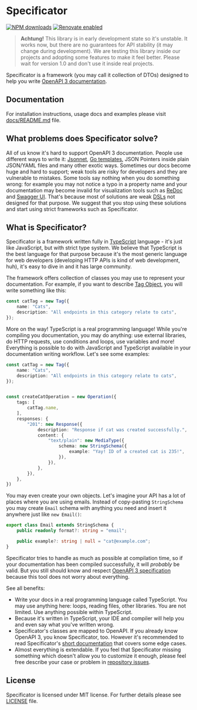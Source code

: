 # Specificator

[![NPM downloads](https://img.shields.io/npm/dm/specificator.svg)](https://www.npmjs.com/package/specificator)
[![Renovate enabled](https://img.shields.io/badge/renovate-enabled-brightgreen.svg?maxAge=604800)](https://renovatebot.com/)

> **Achtung!** This library is in early development state so it's unstable. It works now, but there are no guarantees for API stability (it may change during development). We are testing this library inside our projects and adopting some features to make it feel better. Please wait for version 1.0 and don't use it inside real projects.

Specificator is a framework (you may call it collection of DTOs) designed to help you write [OpenAPI 3 documentation](https://github.com/OAI/OpenAPI-Specification/tree/master/versions).

## Documentation

For installation instructions, usage docs and examples please visit [docs/README.md](docs/README.md) file.

## What problems does Specificator solve?

All of us know it's hard to support OpenAPI 3 documentation. People use different ways to write it: [Jsonnet](https://jsonnet.org/), [Go templates](https://golang.org/pkg/text/template/), JSON Pointers inside plain JSON/YAML files and many other exotic ways. Sometimes our docs become huge and hard to support; weak tools are risky for developers and they are vulnerable to mistakes. Some tools say nothing when you do something wrong: for example you may not notice a typo in a property name and your documentation may become invalid for visualization tools such as [ReDoc](https://github.com/Rebilly/ReDoc) and [Swagger UI](https://github.com/swagger-api/swagger-ui). That's because most of solutions are weak [DSLs](https://en.wikipedia.org/wiki/Domain-specific_language) not designed for that purpose. We suggest that you stop using these solutions and start using strict frameworks such as Specificator.

## What is Specificator?

Specificator is a framework written fully in [TypeScript](https://www.typescriptlang.org/) language - it's just like JavaScript, but with strict type system. We believe that TypeScript is the best language for that purpose because it's the most generic language for web developers (developing HTTP APIs is kind of web development, huh), it's easy to dive in and it has large community.

The framework offers collection of classes you may use to represent your documentation. For example, if you want to describe [Tag Object](https://github.com/OAI/OpenAPI-Specification/blob/master/versions/3.0.2.md#tagObject), you will write something like this:

```typescript
const catTag = new Tag({
    name: "Cats",
    description: "All endpoints in this category relate to cats",
});
```

More on the way! TypeScript is a real programming language! While you're compiling you documentation, you may do anything: use external libraries, do HTTP requests, use conditions and loops, use variables and more! Everything is possible to do with JavaScript and TypeScript available in your documentation writing workflow. Let's see some examples:

```typescript
const catTag = new Tag({
    name: "Cats",
    description: "All endpoints in this category relate to cats",
});


const createCatOperation = new Operation({
    tags: [
        catTag.name,
    ],
    responses: {
        "201": new Response({
            description: "Response if cat was created successfully.",
            content: {
                "text/plain": new MediaType({
                    schema: new StringSchema({
                        example: "Yay! ID of a created cat is 235!",
                    }),
                }),
            },
        }),
    },
})
```

You may even create your own objects. Let's imagine your API has a lot of places where you are using emails. Instead of copy-pasting `StringSchema` you may create `Email` schema with anything you need and insert it anywhere just like `new Email()`:

```typescript
export class Email extends StringSchema {
    public readonly format?: string = "email";

    public example?: string | null = "cat@example.com";
}
```

Specificator tries to handle as much as possible at compilation time, so if your documentation has been compiled successfully, it will *probably* be valid. But you still should know and respect [OpenAPI 3 specification](https://github.com/OAI/OpenAPI-Specification/tree/master/versions) because this tool does not worry about everything.

See all benefits:

* Write your docs in a real programming language called TypeScript. You may use anything here: loops, reading files, other libraries. You are not limited. Use anything possible within TypeScript.
* Because it's written in TypeScript, your IDE and compiler will help you and even say what you've written wrong.
* Specificator's classes are mapped to OpenAPI. If you already know OpenAPI 3, you know Specificator, too. However it's recommended to read Specificator's [short documentation](docs/README.md) that covers some edge cases.
* Almost everything is extendable. If you feel that Specificator missing something which doesn't allow you to customize it enough, please feel free describe your case or problem in [repository issues](https://github.com/neluzhin/specificator/issues).

## License

Specificator is licensed under MIT license. For further details please see [LICENSE](LICENSE) file.
